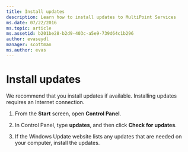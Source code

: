 ```yaml
---
title: Install updates
description: Learn how to install updates to MultiPoint Services
ms.date: 07/22/2016
ms.topic: article
ms.assetid: b201be28-b2d9-403c-a5e9-739d64c1b296
author: evaseydl
manager: scottman
ms.author: evas
---
```

# Install updates
We recommend that you install updates if available. Installing updates requires an Internet connection.

1.  From the **Start** screen, open **Control Panel**.

2.  In Control Panel, type **updates**, and then click **Check for updates**.

3.  If the Windows Update website lists any updates that are needed on your computer, install the updates.

